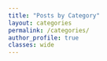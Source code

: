 ```yaml
---
title: "Posts by Category"
layout: categories
permalink: /categories/
author_profile: true
classes: wide
---
```


